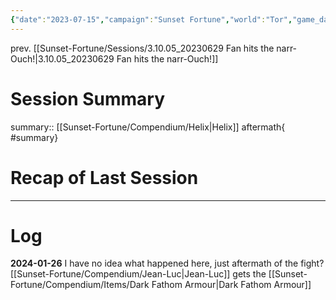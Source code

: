 ```yaml
---
{"date":"2023-07-15","campaign":"Sunset Fortune","world":"Tor","game_date":null,"type":"session","location":"Candlekeep,Saltmarsh","characters":["Jean-Luc","Deejhai","Xhang"],"tags":["session","sf"],"icon":"FasFileLines","dg-publish":true,"permalink":"/sunset-fortune/sessions/3-10-06-20230715-the-lost-session/","dgPassFrontmatter":true,"created":"2024-01-27T13:27:35.662+10:30","updated":"2025-03-14T22:53:08.154+10:30"}
---
```


prev. [[Sunset-Fortune/Sessions/3.10.05_20230629 Fan hits the narr-Ouch!\|3.10.05_20230629 Fan hits the narr-Ouch!]]
# Session Summary
summary:: [[Sunset-Fortune/Compendium/Helix\|Helix]] aftermath{ #summary}

# Recap of Last Session

---
# Log
**2024-01-26** 
I have no idea what happened here, just aftermath of the fight?
[[Sunset-Fortune/Compendium/Jean-Luc\|Jean-Luc]] gets the [[Sunset-Fortune/Compendium/Items/Dark Fathom Armour\|Dark Fathom Armour]]
